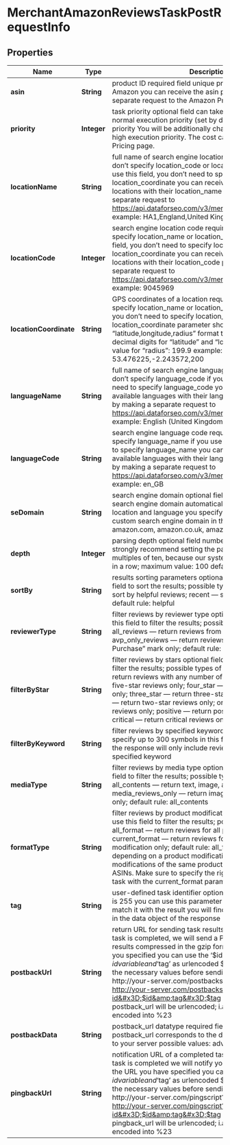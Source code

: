 

# MerchantAmazonReviewsTaskPostRequestInfo


## Properties

| Name | Type | Description | Notes |
|------------ | ------------- | ------------- | -------------|
|**asin** | **String** | product ID required field unique product identifier (ASIN) on Amazon you can receive the asin parameter by making a separate request to the Amazon Products endpoint |  [optional] |
|**priority** | **Integer** | task priority optional field can take the following values: 1 – normal execution priority (set by default) 2 – high execution priority You will be additionally charged for the tasks with high execution priority. The cost can be calculated on the Pricing page. |  [optional] |
|**locationName** | **String** | full name of search engine location required field if you don’t specify location_code or location_coordinate if you use this field, you don’t need to specify location_code or location_coordinate you can receive the list of available locations with their location_name parameters by making a separate request to https://api.dataforseo.com/v3/merchant/amazon/locations example: HA1,England,United Kingdom |  [optional] |
|**locationCode** | **Integer** | search engine location code required field if you don’t specify location_name or location_coordinate if you use this field, you don’t need to specify location_name or location_coordinate you can receive the list of available locations with their location_code parameters by making a separate request to https://api.dataforseo.com/v3/merchant/amazon/locations example: 9045969 |  [optional] |
|**locationCoordinate** | **String** | GPS coordinates of a location required field if you don’t specify location_name or location_code if you use this field, you don’t need to specify location_name or location_code location_coordinate parameter should be specified in the “latitude,longitude,radius” format the maximum number of decimal digits for “latitude” and “longitude”: 7 the minimum value for “radius”: 199.9 example: 53.476225,-2.243572,200 |  [optional] |
|**languageName** | **String** | full name of search engine language required field if you don’t specify language_code if you use this field, you don’t need to specify language_code you can receive the list of available languages with their language_name parameters by making a separate request to https://api.dataforseo.com/v3/merchant/amazon/languages example: English (United Kingdom) |  [optional] |
|**languageCode** | **String** | search engine language code required field if you don’t specify language_name if you use this field, you don’t need to specify language_name you can receive the list of available languages with their language_code parameters by making a separate request to https://api.dataforseo.com/v3/merchant/amazon/languages example: en_GB |  [optional] |
|**seDomain** | **String** | search engine domain optional field we choose the relevant search engine domain automatically according to the location and language you specify however, you can set a custom search engine domain in this field example: amazon.com, amazon.co.uk, amazon.fr, etc. |  [optional] |
|**depth** | **Integer** | parsing depth optional field number of reviews in SERP; we strongly recommend setting the parsing depth in the multiples of ten, because our system processes ten reviews in a row; maximum value: 100 default value: 10 |  [optional] |
|**sortBy** | **String** | results sorting parameters optional field you can use this field to sort the results; possible types of sorting: helpful — sort by helpful reviews; recent — sort by recent reviews; default rule: helpful |  [optional] |
|**reviewerType** | **String** | filter reviews by reviewer type optional field you can use this field to filter the results; possible types of filtering: all_reviews — return reviews from all reviewers; avp_only_reviews — return reviews with the “Verified Purchase” mark only; default rule: all_reviews |  [optional] |
|**filterByStar** | **String** | filter reviews by stars optional field you can use this field to filter the results; possible types of filtering: all_stars — return reviews with any number of stars; five_star — return five-star reviews only; four_star — return four-star reviews only; three_star — return three-star reviews only; two_star — return two-star reviews only; one_star — return one-star reviews only; positive — return positive reviews only; critical — return critical reviews only; default rule: all_stars |  [optional] |
|**filterByKeyword** | **String** | filter reviews by specified keyword optional field you can specify up to 300 symbols in this field; if you use this field, the response will only include reviews that contain the specified keyword |  [optional] |
|**mediaType** | **String** | filter reviews by media type optional field you can use this field to filter the results; possible types of filtering: all_contents — return text, image, and video reviews; media_reviews_only — return image and video reviews only; default rule: all_contents |  [optional] |
|**formatType** | **String** | filter reviews by product modification optional field you can use this field to filter the results; possible types of filtering: all_format — return reviews for all product modifications; current_format — return reviews for the current product modification only; default rule: all_format; Note: ASINs vary depending on a product modification. Thus, two modifications of the same product will have two different ASINs. Make sure to specify the right ASIN when setting a task with the current_format parameter |  [optional] |
|**tag** | **String** | user-defined task identifier optional field the character limit is 255 you can use this parameter to identify the task and match it with the result you will find the specified tag value in the data object of the response |  [optional] |
|**postbackUrl** | **String** | return URL for sending task results optional field once the task is completed, we will send a POST request with its results compressed in the gzip format to the postback_url you specified you can use the ‘$id’ string as a $id variable and ‘$tag’ as urlencoded $tag variable. We will set the necessary values before sending the request. example: http://your-server.com/postbackscript?id&#x3D;$id http://your-server.com/postbackscript?id&#x3D;$id&amp;tag&#x3D;$tag Note: special symbols in postback_url will be urlencoded; i.a., the # symbol will be encoded into %23 |  [optional] |
|**postbackData** | **String** | postback_url datatype required field if you specify postback_url corresponds to the datatype that will be sent to your server possible values: advanced, html |  [optional] |
|**pingbackUrl** | **String** | notification URL of a completed task optional field when a task is completed we will notify you by GET request sent to the URL you have specified you can use the ‘$id’ string as a $id variable and ‘$tag’ as urlencoded $tag variable. We will set the necessary values before sending the request. example: http://your-server.com/pingscript?id&#x3D;$id http://your-server.com/pingscript?id&#x3D;$id&amp;tag&#x3D;$tag Note: special symbols in pingback_url will be urlencoded; i.a., the # symbol will be encoded into %23 |  [optional] |



